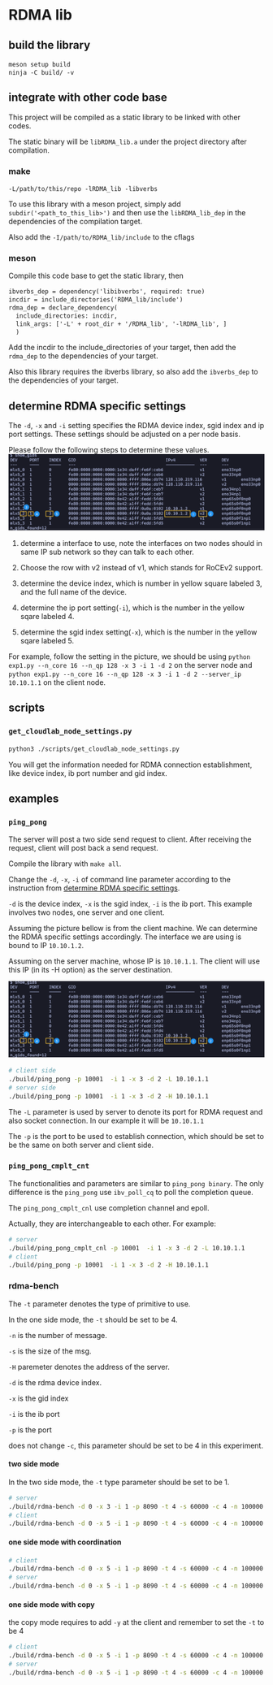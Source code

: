# RDMA lib


## build the library

```
meson setup build
ninja -C build/ -v
```

## integrate with other code base

This project will be compiled as a static library to be linked with other codes.

The static binary will be `libRDMA_lib.a` under the project directory after compilation.

### make


```
-L/path/to/this/repo -lRDMA_lib -libverbs
```

To use this library with a meson project, simply add `subdir('<path_to_this_lib>')` and then use the `libRDMA_lib_dep` in the dependencies of the compilation target.


Also add the `-I/path/to/RDMA_lib/include` to the cflags

### meson

Compile this code base to get the static library, then 

```
ibverbs_dep = dependency('libibverbs', required: true)
incdir = include_directories('RDMA_lib/include')
rdma_dep = declare_dependency(
  include_directories: incdir,
  link_args: ['-L' + root_dir + '/RDMA_lib', '-lRDMA_lib', ]
  )
```

Add the incdir to the include_directories of your target, then add the `rdma_dep` to the dependencies of your target.

Also this library requires the ibverbs library, so also add the `ibverbs_dep` to the dependencies of your target.


## determine RDMA specific settings

The `-d`, `-x` and `-i` setting specifies the RDMA device index, sgid index and ip port settings. These settings should be adjusted on a per node basis.

Please follow the following steps to determine these values.
![](./figures/gid_instruction.png)

1. determine a interface to use, note the interfaces on two nodes should in same IP sub network so they can talk to each other.

2. Choose the row with v2 instead of v1, which stands for RoCEv2 support.

3. determine the device index, which is number in yellow square labeled 3, and the full name of the device.

4. determine the ip port setting(`-i`), which is the number in the yellow sqare labeled 4.

5. determine the sgid index setting(`-x`), which is the number in the yellow sqare labeled 5.

For example, follow the setting in the picture, we should be using `python exp1.py --n_core 16 --n_qp 128 -x 3 -i 1 -d 2` on the server node and `python exp1.py --n_core 16 --n_qp 128 -x 3 -i 1 -d 2 --server_ip 10.10.1.1` on the client node.

## scripts

### `get_cloudlab_node_settings.py`

```bash
python3 ./scripts/get_cloudlab_node_settings.py
```
You will get the information needed for RDMA connection establishment, like device index, ib port number and gid index.

## examples

### `ping_pong`

The server will post a two side send request to client.
After receiving the request, client will post back a send request.

Compile the library with `make all`.

Change the `-d`, `-x`, `-i` of command line parameter according to the instruction from [determine RDMA specific settings](#determine-rdma-specific-settings).

`-d` is the device index, `-x` is the sgid index, `-i` is the ib port.
This example involves two nodes, one server and one client.

Assuming the picture bellow is from the client machine.
We can determine the RDMA specific settings accordingly.
The interface we are using is bound to IP `10.10.1.2`.

Assuming on the server machine, whose IP is `10.10.1.1`.
The client will use this IP (in its -H option) as the server destination.

![](./figures/gid_instruction.png)

```bash
# client side
./build/ping_pong -p 10001  -i 1 -x 3 -d 2 -L 10.10.1.1
# server side
./build/ping_pong -p 10001  -i 1 -x 3 -d 2 -H 10.10.1.1
```

The `-L` parameter is used by server to denote its port for RDMA request and also socket connection.
In our example it will be `10.10.1.1`

The `-p` is the port to be used to establish connection, which should be set to be the same on both server and client side.

### `ping_pong_cmplt_cnt` 

The functionalities and parameters are similar to `ping_pong binary`.
The only difference is the `ping_pong` use `ibv_poll_cq` to poll the completion queue.

The `ping_pong_cmplt_cnl` use completion channel and epoll.


Actually, they are interchangeable to each other. For example:

```bash
# server
./build/ping_pong_cmplt_cnl -p 10001  -i 1 -x 3 -d 2 -L 10.10.1.1
# client
./build/ping_pong -p 10001  -i 1 -x 3 -d 2 -H 10.10.1.1
```

### rdma-bench


The `-t` parameter denotes the type of primitive to use.


In the one side mode, the `-t` should be set to be 4.

`-n` is the number of message.

`-s` is the size of the msg.

`-H` paremeter denotes the address of the server.

`-d` is the rdma device index.

`-x` is the gid index

`-i` is the ib port

`-p` is the port

does not change `-c`, this parameter should be set to be 4 in this experiment.

#### two side mode

In the two side mode, the `-t` type parameter should be set to be 1.

```bash
# server
./build/rdma-bench -d 0 -x 3 -i 1 -p 8090 -t 4 -s 60000 -c 4 -n 100000
# client
./build/rdma-bench -d 0 -x 5 -i 1 -p 8090 -t 4 -s 60000 -c 4 -n 100000 -H 192.168.10.65
```

#### one side mode with coordination

```bash
# client
./build/rdma-bench -d 0 -x 5 -i 1 -p 8090 -t 4 -s 60000 -c 4 -n 100000 -H 192.168.10.65
# server
./build/rdma-bench -d 0 -x 5 -i 1 -p 8090 -t 4 -s 60000 -c 4 -n 100000

```

#### one side mode with copy

the copy mode requires to add `-y` at the client
and remember to set the `-t` to be 4

```bash
# client
./build/rdma-bench -d 0 -x 5 -i 1 -p 8090 -t 4 -s 60000 -c 4 -n 100000 -H 192.168.10.65 -y
# server
./build/rdma-bench -d 0 -x 5 -i 1 -p 8090 -t 4 -s 60000 -c 4 -n 100000 -y
```
